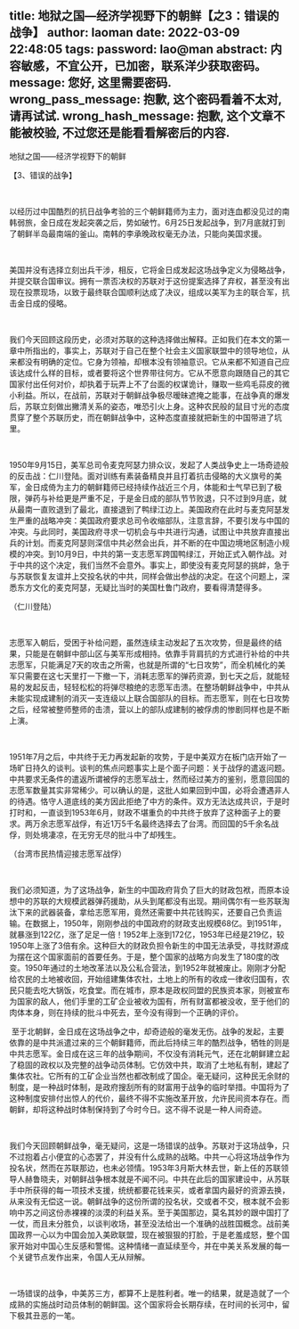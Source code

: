 title: 地狱之国—经济学视野下的朝鲜【之3：错误的战争】
author: laoman
date: 2022-03-09 22:48:05
tags:
password: lao@man
abstract: 内容敏感，不宜公开，已加密，联系洋少获取密码。
message: 您好, 这里需要密码.
wrong_pass_message: 抱歉, 这个密码看着不太对, 请再试试.
wrong_hash_message: 抱歉, 这个文章不能被校验, 不过您还是能看看解密后的内容.
---
地狱之国——经济学视野下的朝鲜
       
【3、错误的战争】
       
 
       
以经历过中国酷烈的抗日战争考验的三个朝鲜籍师为主力，面对连血都没见过的南韩弱旅，金日成在发起突袭之后，势如破竹。6月25日发起战争，到7月底就打到了朝鲜半岛最南端的釜山。南韩的李承晚政权毫无办法，只能向美国求援。
       
 
       
美国并没有选择立刻出兵干涉，相反，它将金日成发起这场战争定义为侵略战争，并提交联合国审议。拥有一票否决权的苏联对于这份提案选择了弃权，甚至没有出现在投票现场，以致于最终联合国顺利达成了决议，组成以美军为主的联合军，抗击金日成的侵略。
       
 
       
我们今天回顾这段历史，必须对苏联的这种选择做出解释。正如我们在本文的第一章中所指出的，事实上，苏联对于自己在整个社会主义国家联盟中的领导地位，从来都没有明确的定位。它身为领袖，却根本没有领袖意识。它从来都不知道自己应该达成什么样的目标，或者要将这个世界带往何方。它从不愿意向跟随自己的其它国家付出任何对价，却执着于玩弄上不了台面的权谋诡计，赚取一些鸡毛蒜皮的微小利益。所以，在战前，苏联对于朝鲜战争极尽暧昧遮掩之能事，在战争真的爆发后，苏联立刻做出撇清关系的姿态，唯恐引火上身。这种农民般的鼠目寸光的态度贯穿了整个苏联历史，而在朝鲜战争中，这种态度直接就把新生的中国带进了坑里。
       
 
       
1950年9月15日，美军总司令麦克阿瑟力排众议，发起了人类战争史上一场奇迹般的反击战：仁川登陆。面对训练有素装备精良并且打着抗击侵略的大义旗号的美军，金日成倚为主力的朝鲜籍师已经持续作战近三个月，体能和士气早已到了极限，弹药与补给更是严重不足，于是金日成的部队节节败退，只不过到9月底，就从最南一直败退到了最北，直接退到了鸭绿江边上。美国政府在此时与麦克阿瑟发生严重的战略冲突：美国政府要求总司令收缩部队，注意言辞，不要引发与中国的冲突。与此同时，美国政府寻求一切机会与中共进行沟通，试图让中共放弃直接出兵的计划。而麦克阿瑟则深信中共必然会出兵，并不断的在中国边境地区制造小规模的冲突。到10月9日，中共的第一支志愿军跨国鸭绿江，开始正式入朝作战。对于中共的这个决定，我们当然不会意外。事实上，即使没有麦克阿瑟的挑衅，急于与苏联恢复友谊并上交投名状的中共，同样会做出参战的决定。在这个问题上，深悉东方文化的麦克阿瑟，无疑比当时的美国杜鲁门政府，要看得清楚得多。
       

       


       
（仁川登陆）
       
 
       
志愿军入朝后，受困于补给问题，虽然连续主动发起了五次攻势，但是最终的结果，只能是在朝鲜中部山区与美军形成相持。依靠手背肩抗的方式进行补给的中共志愿军，只能满足7天的攻击之所需，也就是所谓的“七日攻势”，而全机械化的美军只需要在这七天里打一下撤一下，消耗志愿军的弹药资源，到七天之后，就能轻易的发起反击，轻轻松松的将弹尽粮绝的志愿军击溃。在整场朝鲜战争中，中共从未能实现成建制的消灭一支连级以上联合国部队的目标。而志愿军，则在七日攻势之后，经常被整师整师的击溃，营以上的部队成建制的被俘虏的惨剧同样也是不断上演。
       
 
       
1951年7月之后，中共终于无力再发起新的攻势，于是中美双方在板门店开始了一场旷日持久的谈判。谈判的焦点问题事实上是个面子问题：关于战俘的遣返问题。中共要求无条件的遣返所谓被俘的志愿军战士，然而经过美方的鉴别，愿意回国的志愿军数量其实非常稀少。可以确认的是，这批人如果回到中国，必将会遭遇非人的待遇。恪守人道底线的美方因此拒绝了中方的条件。双方无法达成共识，于是时打时和，一直谈到1953年6月，财政不堪重负的中共终于放弃了这种面子上的要求。两万余志愿军战俘，有近1万5千名最终选择去了台湾。而回国的5千余名战俘，则处境凄凉，在无穷无尽的批斗中了却残生。
       

       


       
（台湾市民热情迎接志愿军战俘）
       
 
       
我们必须知道，为了这场战争，新生的中国政府背负了巨大的财政包袱，而原本设想中的苏联的大规模武器弹药援助，从头到尾都没有出现。期间偶尔有一些苏联淘汰下来的武器装备，拿给志愿军用，竟然还需要中共花钱购买，还要自己负责运输。在数据上，1950年，刚刚参战的中国政府的财政支出规模68亿。到1951年，就暴涨到122亿，涨了足足一倍！1952年上涨到172亿，1953年已经是219亿，较1950年上涨了3倍有余。这种巨大的财政负担令新生的中国无法承受，寻找财源成为摆在这个国家面前的首要任务。于是，整个国家的战略方向发生了180度的改变。1950年通过的土地改革法以及公私合营法，到1952年就被废止。刚刚才分配给农民的土地被收回，开始组建集体农社，土地上的所有的收成一律收归国有，农民只能去吃大锅饭，吃食堂。而在城市，原本是政权同盟的民族资本家，则被宣布为国家的敌人，他们手里的工矿企业被收为国有，所有财富都被没收，至于他们的肉体本身，则在持续的批斗中死去，至今没有得到一个正确的评价。
       

       


       

       
 至于北朝鲜，金日成在这场战争之中，却奇迹般的毫发无伤。战争的发起，主要依靠的是中共派遣过来的三个朝鲜籍师，而此后持续三年的酷烈战争，牺牲的则是中共志愿军。金日成在这三年的战争期间，不仅没有消耗元气，还在北朝鲜建立起了稳固的政权以及完整的战争动员体制。它仿效中共，取消了土地私有制，建起了集体农社。它所有的工矿企业当然也都改制成了国企。毫无疑问，这种民无余财的制度，是一种战时体制，是政府搜刮所有的财富用于战争的临时举措。中国将为了这种制度安排付出惊人的代价，最终不得不实施改革开放，允许民间资本存在。而朝鲜，却将这种战时体制保持到了今时今日。这不得不说是一种人间奇迹。
       
 
       
我们今天回顾朝鲜战争，毫无疑问，这是一场错误的战争。苏联对于这场战争，只不过抱着占小便宜的心态罢了，并没有什么成熟的战略。中共一心将这场战争作为投名状，然而在苏联那边，也未必领情。1953年3月斯大林去世，新上任的苏联领导人赫鲁晓夫，对朝鲜战争根本就是不闻不问。中共在此后的国家建设中，从苏联手中所获得的每一项技术支援，统统都要花钱来买，或者拿国内最好的资源去换，从来没有无偿这一说。朝鲜战争的这份所谓的投名状，交或者不交，根本就不会影响中苏之间这份赤裸裸的淡漠的利益关系。至于美国那边，莫名其妙的跟中国打了一仗，而且未分胜负，以谈判收场，甚至没法给出一个准确的战胜国概念。战前美国政界一心以为中国会加入美欧联盟，现在被狠狠的打脸，于是老羞成怒，整个国家开始对中国心生反感和警惕。这种情绪一直延续至今，并在中美关系发展的每一个关键节点发作出来，令国人无从辩解。
       
 
       
一场错误的战争，中美苏三方，都算不上是胜利者。唯一的结果，就是造就了一个成熟的实施战时动员体制的朝鲜国。这个国家将会长期存续，在时间的长河中，留下极其丑恶的一笔。